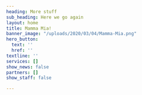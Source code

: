 ```yaml
---
heading: More stuff
sub_heading: Here we go again
layout: home
title: Mamma Mia!
banner_image: "/uploads/2020/03/04/Mamma-Mia.png"
hero_button:
  text: ''
  href: ''
textline: ''
services: []
show_news: false
partners: []
show_staff: false

---
```

